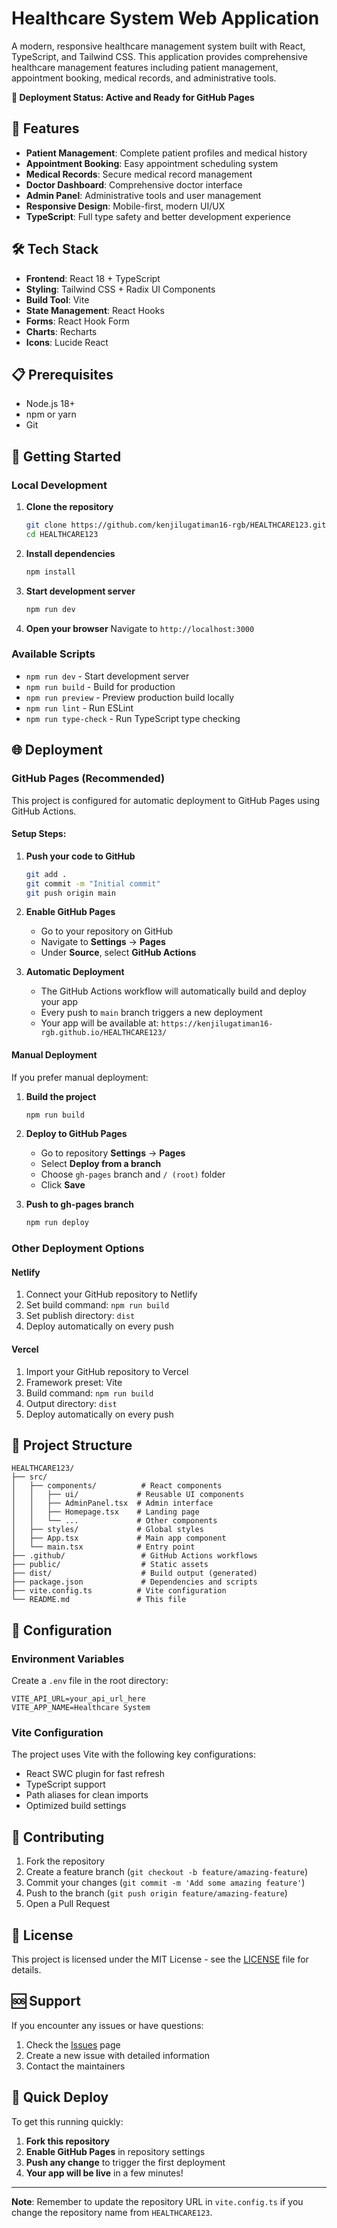 # Healthcare System Web Application

A modern, responsive healthcare management system built with React, TypeScript, and Tailwind CSS. This application provides comprehensive healthcare management features including patient management, appointment booking, medical records, and administrative tools.

**🚀 Deployment Status: Active and Ready for GitHub Pages**

## 🚀 Features

- **Patient Management**: Complete patient profiles and medical history
- **Appointment Booking**: Easy appointment scheduling system
- **Medical Records**: Secure medical record management
- **Doctor Dashboard**: Comprehensive doctor interface
- **Admin Panel**: Administrative tools and user management
- **Responsive Design**: Mobile-first, modern UI/UX
- **TypeScript**: Full type safety and better development experience

## 🛠️ Tech Stack

- **Frontend**: React 18 + TypeScript
- **Styling**: Tailwind CSS + Radix UI Components
- **Build Tool**: Vite
- **State Management**: React Hooks
- **Forms**: React Hook Form
- **Charts**: Recharts
- **Icons**: Lucide React

## 📋 Prerequisites

- Node.js 18+ 
- npm or yarn
- Git

## 🚀 Getting Started

### Local Development

1. **Clone the repository**
   ```bash
   git clone https://github.com/kenjilugatiman16-rgb/HEALTHCARE123.git
   cd HEALTHCARE123
   ```

2. **Install dependencies**
   ```bash
   npm install
   ```

3. **Start development server**
   ```bash
   npm run dev
   ```

4. **Open your browser**
   Navigate to `http://localhost:3000`

### Available Scripts

- `npm run dev` - Start development server
- `npm run build` - Build for production
- `npm run preview` - Preview production build locally
- `npm run lint` - Run ESLint
- `npm run type-check` - Run TypeScript type checking

## 🌐 Deployment

### GitHub Pages (Recommended)

This project is configured for automatic deployment to GitHub Pages using GitHub Actions.

#### Setup Steps:

1. **Push your code to GitHub**
   ```bash
   git add .
   git commit -m "Initial commit"
   git push origin main
   ```

2. **Enable GitHub Pages**
   - Go to your repository on GitHub
   - Navigate to **Settings** → **Pages**
   - Under **Source**, select **GitHub Actions**

3. **Automatic Deployment**
   - The GitHub Actions workflow will automatically build and deploy your app
   - Every push to `main` branch triggers a new deployment
   - Your app will be available at: `https://kenjilugatiman16-rgb.github.io/HEALTHCARE123/`

#### Manual Deployment

If you prefer manual deployment:

1. **Build the project**
   ```bash
   npm run build
   ```

2. **Deploy to GitHub Pages**
   - Go to repository **Settings** → **Pages**
   - Select **Deploy from a branch**
   - Choose `gh-pages` branch and `/ (root)` folder
   - Click **Save**

3. **Push to gh-pages branch**
   ```bash
   npm run deploy
   ```

### Other Deployment Options

#### Netlify
1. Connect your GitHub repository to Netlify
2. Set build command: `npm run build`
3. Set publish directory: `dist`
4. Deploy automatically on every push

#### Vercel
1. Import your GitHub repository to Vercel
2. Framework preset: Vite
3. Build command: `npm run build`
4. Output directory: `dist`
5. Deploy automatically on every push

## 📁 Project Structure

```
HEALTHCARE123/
├── src/
│   ├── components/          # React components
│   │   ├── ui/             # Reusable UI components
│   │   ├── AdminPanel.tsx  # Admin interface
│   │   ├── Homepage.tsx    # Landing page
│   │   └── ...             # Other components
│   ├── styles/             # Global styles
│   ├── App.tsx             # Main app component
│   └── main.tsx            # Entry point
├── .github/                 # GitHub Actions workflows
├── public/                  # Static assets
├── dist/                    # Build output (generated)
├── package.json             # Dependencies and scripts
├── vite.config.ts          # Vite configuration
└── README.md               # This file
```

## 🔧 Configuration

### Environment Variables

Create a `.env` file in the root directory:

```env
VITE_API_URL=your_api_url_here
VITE_APP_NAME=Healthcare System
```

### Vite Configuration

The project uses Vite with the following key configurations:
- React SWC plugin for fast refresh
- TypeScript support
- Path aliases for clean imports
- Optimized build settings

## 🤝 Contributing

1. Fork the repository
2. Create a feature branch (`git checkout -b feature/amazing-feature`)
3. Commit your changes (`git commit -m 'Add some amazing feature'`)
4. Push to the branch (`git push origin feature/amazing-feature`)
5. Open a Pull Request

## 📝 License

This project is licensed under the MIT License - see the [LICENSE](LICENSE) file for details.

## 🆘 Support

If you encounter any issues or have questions:

1. Check the [Issues](https://github.com/kenjilugatiman16-rgb/HEALTHCARE123/issues) page
2. Create a new issue with detailed information
3. Contact the maintainers

## 🚀 Quick Deploy

To get this running quickly:

1. **Fork this repository**
2. **Enable GitHub Pages** in repository settings
3. **Push any change** to trigger the first deployment
4. **Your app will be live** in a few minutes!

---

**Note**: Remember to update the repository URL in `vite.config.ts` if you change the repository name from `HEALTHCARE123`.
  